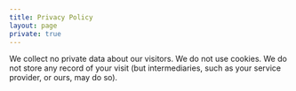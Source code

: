 ```yaml
---
title: Privacy Policy
layout: page
private: true
---
```


We collect no private data about our visitors. We do not use cookies. We do not store any record of your visit (but intermediaries, such as your service provider, or ours, may do so).

